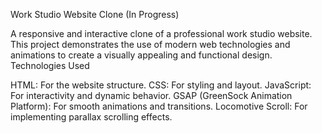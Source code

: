 Work Studio Website Clone (In Progress)

A responsive and interactive clone of a professional work studio website. This project demonstrates the use of modern web technologies and animations to create a visually appealing and functional design.
Technologies Used

HTML: For the website structure.
CSS: For styling and layout.
JavaScript: For interactivity and dynamic behavior.
GSAP (GreenSock Animation Platform): For smooth animations and transitions.
Locomotive Scroll: For implementing parallax scrolling effects.
